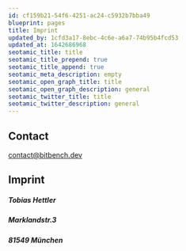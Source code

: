 ```yaml
---
id: cf159b21-54f6-4251-ac24-c5932b7bba49
blueprint: pages
title: Imprint
updated_by: 1cfd3a17-8ebc-4c6e-a6a7-74b95b4fcd53
updated_at: 1642686968
seotamic_title: title
seotamic_title_prepend: true
seotamic_title_append: true
seotamic_meta_description: empty
seotamic_open_graph_title: title
seotamic_open_graph_description: general
seotamic_twitter_title: title
seotamic_twitter_description: general
---
```

## Contact
[contact@bitbench.dev](mailto:contact@bitbench.dev)

## Imprint
##### Tobias Hettler
##### Marklandstr.3
##### 81549 München